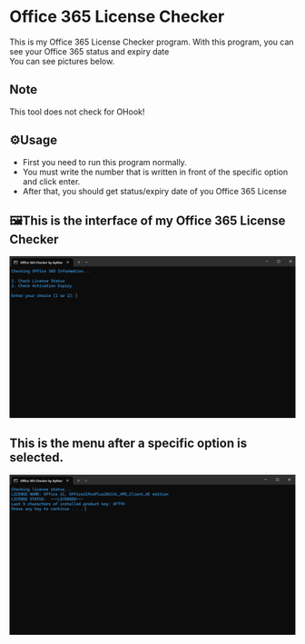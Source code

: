 # Office 365 License Checker
This is my Office 365 License Checker program. With this program, you can see your Office 365 status and expiry date <br/>
You can see pictures below.

## Note
This tool does not check for OHook!
## ⚙️Usage
* First you need to run this program normally.
* You must write the number that is written in front of the specific option and click enter.  
* After that, you should get status/expiry date of you Office 365 License

## 🖼️This is the interface of my Office 365 License Checker
![LicenseChecker](https://github.com/AykhanUV/Office_365-Licanse-Checker/blob/main/photos/LicenseChecker.png)

## This is the menu after a specific option is selected.
![Status](https://github.com/AykhanUV/Office_365-Licanse-Checker/blob/main/photos/Status.png)
